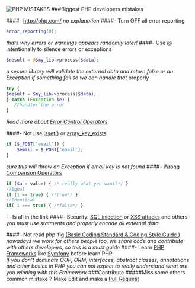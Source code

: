 ![PHP MISTAKES](http://i.memecaptain.com/gend_images/H1oGGQ.gif)
###Biggest PHP developers mistakes


####- http://php.com/ 
  *no explanation*
####- Turn OFF all error reporting
```php
error_reporting(0);
```
*thats why errors or warnings appears randomly later!*
####- Use @ intentionally to silence errors or exceptions
```php
$result = @$my_lib->process($data);
```
 *a secure library will validate the external data and return false or an Exception if something fail so we can handle that* properly 
```php
try {
$result = $my_lib->process($data);
} catch (Exception $e) {
   //handler the error
}
``` 
*Read more about  [Error Control Operators](http://php.net/manual/en/language.operators.errorcontrol.php)*
	 
 
####- Not use [isset()](http://php.net/manual/en/function.isset.php) or [array_key_exists](http://php.net/manual/en/function.array-key-exists.php)
```php
if ($_POST['email']) {
    $email = $_POST['email'];
}
```
*sure this will throw an Exception if email key is not found*
####- [Wrong Comparison Operators](http://php.net/manual/en/language.operators.comparison.php "http://php.net/manual/en/language.operators.comparison.php")
```php
if ($a = value) { /* really what you want?*/ }
//Equal
if (1 == true) { /*true*/ }
//Identical
if( 1 === true) { /*false*/ }
```
-- Is all in the link
####-  Security: [SQL injection](http://en.wikipedia.org/wiki/SQL_injection "http://en.wikipedia.org/wiki/SQL_injection") or [XSS attacks](http://en.wikipedia.org/wiki/Cross-site_scripting "http://en.wikipedia.org/wiki/Cross-site_scripting") and others
*you must use statments and properly encode all external data*

####- Not read php-fig [(Basic Coding Standard & Coding Style Guide )](http://www.php-fig.org/)
*nowadays we work for others people too, we share code and contribute with others developers, so this is a must guide*
####- Learn [PHP Frameworks](https://github.com/ziadoz/awesome-php#frameworks) like [Symfony](http://symfony.com/) before learn PHP 	
*If you don't dominate OOP, ORM, interfaces, abstract classes,  annotations and other basics in PHP  you can not expect to  really understand what are you winning with this Framework*
###Contribute
#####Miss some others common mistake ? Make Edit and make a [Pull Request](https://github.com/juliomatcom/php-mistakes/compare "Pull request")

